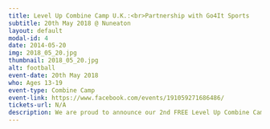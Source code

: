```yaml
---
title: Level Up Combine Camp U.K.:<br>Partnership with Go4It Sports
subtitle: 20th May 2018 @ Nuneaton
layout: default
modal-id: 4
date: 2014-05-20
img: 2018_05_20.jpg
thumbnail: 2018_05_20.jpg
alt: football
event-date: 20th May 2018
who: Ages 13-19
event-type: Combine Camp
event-link: https://www.facebook.com/events/191059271686486/
tickets-url: N/A
description: We are proud to announce our 2nd FREE Level Up Combine Camp will take place in Nuneaton, United Kingdom on May 20th, 2018. This will be a one day combine camp for players 13-19 that will include combine testing and a college seminar. All Campers will receive a camp shirt, verified testing numbers from Dashr Performance Testing Systems and a PAI score from tracking football that will be distributed to college coaches in America. Save the date!
---
```

